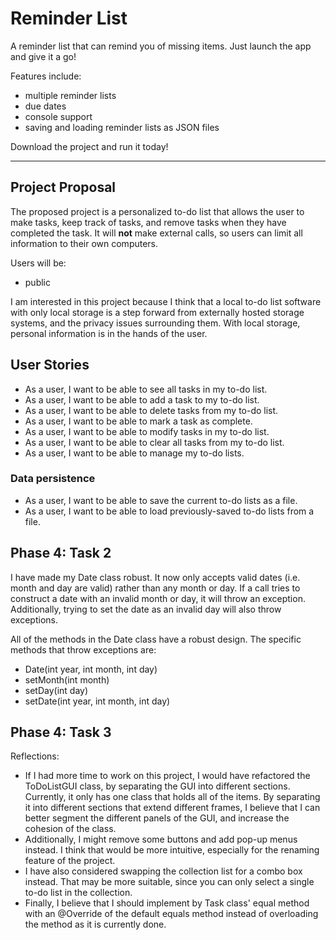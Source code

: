 # Reminder List

A reminder list that can remind you of missing items. Just launch the app and give it a go!

Features include:
- multiple reminder lists
- due dates
- console support
- saving and loading reminder lists as JSON files

Download the project and run it today!

-------

## Project Proposal

The proposed project is a personalized to-do list that allows the user to make tasks, keep track of tasks,
and remove tasks when they have completed the task. It will **not** make external calls, so users can limit 
all information to their own computers.

Users will be:
- public

I am interested in this project because I think that a local to-do list software with only local storage is
a step forward from externally hosted storage systems, and the privacy issues surrounding them. With local
storage, personal information is in the hands of the user.

## User Stories

- As a user, I want to be able to see all tasks in my to-do list.
- As a user, I want to be able to add a task to my to-do list.
- As a user, I want to be able to delete tasks from my to-do list.
- As a user, I want to be able to mark a task as complete.
- As a user, I want to be able to modify tasks in my to-do list.
- As a user, I want to be able to clear all tasks from my to-do list.
- As a user, I want to be able to manage my to-do lists.

### Data persistence

- As a user, I want to be able to save the current to-do lists as a file.
- As a user, I want to be able to load previously-saved to-do lists from a file.

## Phase 4: Task 2

I have made my Date class robust. It now only accepts valid dates (i.e. month and day are valid)
rather than any month or day. If a call tries to construct a date with an invalid month or day, 
it will throw an exception. Additionally, trying to set the date as an invalid day will also
throw exceptions.

All of the methods in the Date class have a robust design. The specific methods that throw
exceptions are:

- Date(int year, int month, int day)
- setMonth(int month)
- setDay(int day)
- setDate(int year, int month, int day)

## Phase 4: Task 3

Reflections:

- If I had more time to work on this project, I would have refactored the ToDoListGUI class, by separating the 
GUI into different sections. Currently, it only has one class that holds all of the items. By separating it 
into different sections that extend different frames, I believe that I can better segment the different panels
of the GUI, and increase the cohesion of the class. 
- Additionally, I might remove some buttons and add pop-up menus instead. I think that would be more intuitive,
especially for the renaming feature of the project.
- I have also considered swapping the collection list for a combo box instead. That may be more suitable, since
you can only select a single to-do list in the collection.
- Finally, I believe that I should implement by Task class' equal method with an @Override of the default equals
method instead of overloading the method as it is currently done.


 